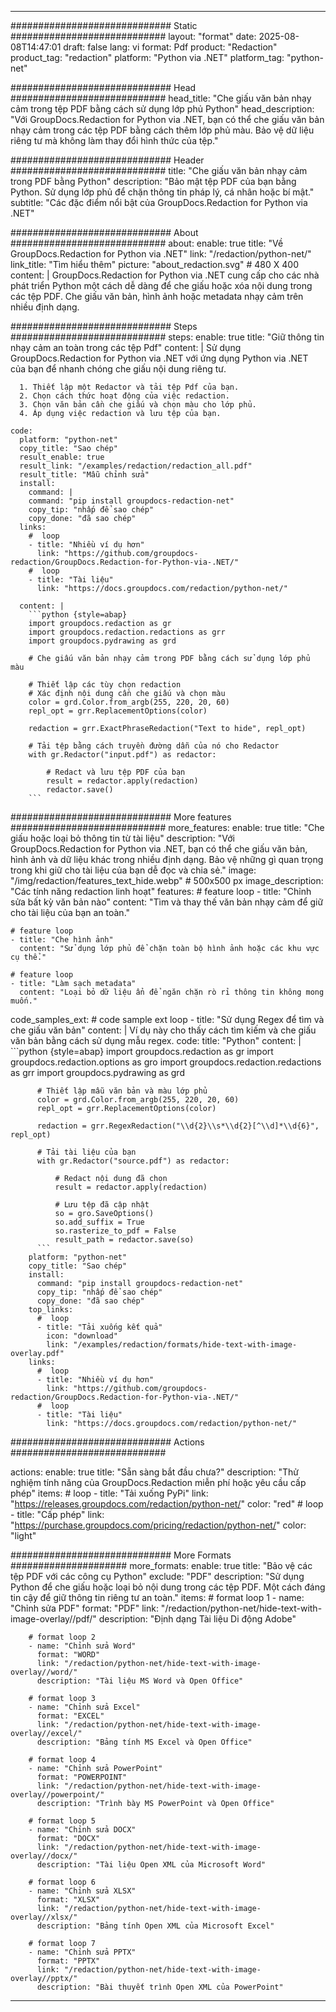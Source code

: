 
---
############################# Static ############################
layout: "format"
date:  2025-08-08T14:47:01
draft: false
lang: vi
format: Pdf
product: "Redaction"
product_tag: "redaction"
platform: "Python via .NET"
platform_tag: "python-net"

############################# Head ############################
head_title: "Che giấu văn bản nhạy cảm trong tệp PDF bằng cách sử dụng lớp phủ Python"
head_description: "Với GroupDocs.Redaction for Python via .NET, bạn có thể che giấu văn bản nhạy cảm trong các tệp PDF bằng cách thêm lớp phủ màu. Bảo vệ dữ liệu riêng tư mà không làm thay đổi hình thức của tệp."

############################# Header ############################
title: "Che giấu văn bản nhạy cảm trong PDF bằng Python" 
description: "Bảo mật tệp PDF của bạn bằng Python. Sử dụng lớp phủ để chặn thông tin pháp lý, cá nhân hoặc bí mật."
subtitle: "Các đặc điểm nổi bật của GroupDocs.Redaction for Python via .NET" 

############################# About ############################
about:
    enable: true
    title: "Về GroupDocs.Redaction for Python via .NET"
    link: "/redaction/python-net/"
    link_title: "Tìm hiểu thêm"
    picture: "about_redaction.svg" # 480 X 400
    content: |
       GroupDocs.Redaction for Python via .NET cung cấp cho các nhà phát triển Python một cách dễ dàng để che giấu hoặc xóa nội dung trong các tệp PDF. Che giấu văn bản, hình ảnh hoặc metadata nhạy cảm trên nhiều định dạng.

############################# Steps ############################
steps:
    enable: true
    title: "Giữ thông tin nhạy cảm an toàn trong các tệp Pdf"
    content: |
      Sử dụng GroupDocs.Redaction for Python via .NET với ứng dụng Python via .NET của bạn để nhanh chóng che giấu nội dung riêng tư.
      
      1. Thiết lập một Redactor và tải tệp Pdf của bạn.
      2. Chọn cách thức hoạt động của việc redaction.
      3. Chọn văn bản cần che giấu và chọn màu cho lớp phủ.
      4. Áp dụng việc redaction và lưu tệp của bạn.
   
    code:
      platform: "python-net"
      copy_title: "Sao chép"
      result_enable: true
      result_link: "/examples/redaction/redaction_all.pdf"
      result_title: "Mẫu chỉnh sửa"
      install:
        command: |
        command: "pip install groupdocs-redaction-net"
        copy_tip: "nhấp để sao chép"
        copy_done: "đã sao chép"
      links:
        #  loop
        - title: "Nhiều ví dụ hơn"
          link: "https://github.com/groupdocs-redaction/GroupDocs.Redaction-for-Python-via-.NET/"
        #  loop
        - title: "Tài liệu"
          link: "https://docs.groupdocs.com/redaction/python-net/"
          
      content: |
        ```python {style=abap}
        import groupdocs.redaction as gr
        import groupdocs.redaction.redactions as grr
        import groupdocs.pydrawing as grd

        # Che giấu văn bản nhạy cảm trong PDF bằng cách sử dụng lớp phủ màu

        # Thiết lập các tùy chọn redaction
        # Xác định nội dung cần che giấu và chọn màu
        color = grd.Color.from_argb(255, 220, 20, 60)
        repl_opt = grr.ReplacementOptions(color)
                
        redaction = grr.ExactPhraseRedaction("Text to hide", repl_opt)

        # Tải tệp bằng cách truyền đường dẫn của nó cho Redactor
        with gr.Redactor("input.pdf") as redactor:

            # Redact và lưu tệp PDF của bạn
            result = redactor.apply(redaction)
            redactor.save()
        ```            


############################# More features ############################
more_features:
  enable: true
  title: "Che giấu hoặc loại bỏ thông tin từ tài liệu"
  description: "Với GroupDocs.Redaction for Python via .NET, bạn có thể che giấu văn bản, hình ảnh và dữ liệu khác trong nhiều định dạng. Bảo vệ những gì quan trọng trong khi giữ cho tài liệu của bạn dễ đọc và chia sẻ."
  image: "/img/redaction/features_text_hide.webp" # 500x500 px
  image_description: "Các tính năng redaction linh hoạt"
  features:
    # feature loop
    - title: "Chỉnh sửa bất kỳ văn bản nào"
      content: "Tìm và thay thế văn bản nhạy cảm để giữ cho tài liệu của bạn an toàn."

    # feature loop
    - title: "Che hình ảnh"
      content: "Sử dụng lớp phủ để chặn toàn bộ hình ảnh hoặc các khu vực cụ thể."

    # feature loop
    - title: "Làm sạch metadata"
      content: "Loại bỏ dữ liệu ẩn để ngăn chặn rò rỉ thông tin không mong muốn."
      
  code_samples_ext:
    # code sample ext loop
    - title: "Sử dụng Regex để tìm và che giấu văn bản"
      content: |
        Ví dụ này cho thấy cách tìm kiếm và che giấu văn bản bằng cách sử dụng mẫu regex.
      code:
        title: "Python"
        content: |
          ```python {style=abap}
          import groupdocs.redaction as gr
          import groupdocs.redaction.options as gro
          import groupdocs.redaction.redactions as grr
          import groupdocs.pydrawing as grd

          # Thiết lập mẫu văn bản và màu lớp phủ
          color = grd.Color.from_argb(255, 220, 20, 60)
          repl_opt = grr.ReplacementOptions(color)

          redaction = grr.RegexRedaction("\\d{2}\\s*\\d{2}[^\\d]*\\d{6}", repl_opt)

          # Tải tài liệu của bạn
          with gr.Redactor("source.pdf") as redactor:

              # Redact nội dung đã chọn
              result = redactor.apply(redaction)

              # Lưu tệp đã cập nhật
              so = gro.SaveOptions()
              so.add_suffix = True
              so.rasterize_to_pdf = False
              result_path = redactor.save(so)
          ```
        platform: "python-net"
        copy_title: "Sao chép"
        install:
          command: "pip install groupdocs-redaction-net"
          copy_tip: "nhấp để sao chép"
          copy_done: "đã sao chép"
        top_links:
          #  loop
          - title: "Tải xuống kết quả"
            icon: "download"
            link: "/examples/redaction/formats/hide-text-with-image-overlay.pdf"
        links:
          #  loop
          - title: "Nhiều ví dụ hơn"
            link: "https://github.com/groupdocs-redaction/GroupDocs.Redaction-for-Python-via-.NET/"
          #  loop
          - title: "Tài liệu"
            link: "https://docs.groupdocs.com/redaction/python-net/"


############################# Actions ############################

actions:
  enable: true
  title: "Sẵn sàng bắt đầu chưa?"
  description: "Thử nghiệm tính năng của GroupDocs.Redaction miễn phí hoặc yêu cầu cấp phép"
  items:
    #  loop
    - title: "Tải xuống PyPi"
      link: "https://releases.groupdocs.com/redaction/python-net/"
      color: "red"
        #  loop
    - title: "Cấp phép"
      link: "https://purchase.groupdocs.com/pricing/redaction/python-net/"
      color: "light"


############################# More Formats #####################
more_formats:
    enable: true
    title: "Bảo vệ các tệp PDF với các công cụ Python"
    exclude: "PDF"
    description: "Sử dụng Python để che giấu hoặc loại bỏ nội dung trong các tệp PDF. Một cách đáng tin cậy để giữ thông tin riêng tư an toàn."
    items: 
        # format loop 1
        - name: "Chỉnh sửa PDF"
          format: "PDF"
          link: "/redaction/python-net/hide-text-with-image-overlay//pdf/"
          description: "Định dạng Tài liệu Di động Adobe"

        # format loop 2
        - name: "Chỉnh sửa Word"
          format: "WORD"
          link: "/redaction/python-net/hide-text-with-image-overlay//word/"
          description: "Tài liệu MS Word và Open Office"
          
        # format loop 3
        - name: "Chỉnh sửa Excel"
          format: "EXCEL"
          link: "/redaction/python-net/hide-text-with-image-overlay//excel/"
          description: "Bảng tính MS Excel và Open Office"

        # format loop 4
        - name: "Chỉnh sửa PowerPoint"
          format: "POWERPOINT"
          link: "/redaction/python-net/hide-text-with-image-overlay//powerpoint/"
          description: "Trình bày MS PowerPoint và Open Office"

        # format loop 5
        - name: "Chỉnh sửa DOCX"
          format: "DOCX"
          link: "/redaction/python-net/hide-text-with-image-overlay//docx/"
          description: "Tài liệu Open XML của Microsoft Word"
          
        # format loop 6
        - name: "Chỉnh sửa XLSX"
          format: "XLSX"
          link: "/redaction/python-net/hide-text-with-image-overlay//xlsx/"
          description: "Bảng tính Open XML của Microsoft Excel"
          
        # format loop 7
        - name: "Chỉnh sửa PPTX"
          format: "PPTX"
          link: "/redaction/python-net/hide-text-with-image-overlay//pptx/"
          description: "Bài thuyết trình Open XML của PowerPoint"


---